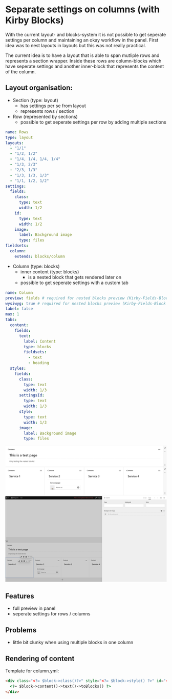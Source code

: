 
# Separate settings on columns (with Kirby Blocks)

With the current layout- and blocks-system it is not possible to get seperate settings per column
and maintaining an okay workflow in the panel.
First idea was to nest layouts in layouts but this was not really practical.

The current idea is to have a layout that is able to span mutliple rows and represents a section wrapper.
Inside these rows are column-blocks which have seperate settings and another inner-block that represents the content of the column.


## Layout organisation:
- Section (type: layout)
  - has settings per se from layout
  - represents rows / section
- Row (represented by sections)
  - possible to get seperate settings per row by adding multiple sections
```yaml
name: Rows
type: layout
layouts:
  - "1/1"
  - "1/2, 1/2"
  - "1/4, 1/4, 1/4, 1/4"
  - "1/3, 2/3"
  - "2/3, 1/3"
  - "1/3, 1/3, 1/3"
  - "1/1, 1/2, 1/2"
settings:
  fields:
    class:
      type: text
      width: 1/2
    id:
      type: text
      width: 1/2
    image:
      label: Background image
      type: files
fieldsets:
  column:
    extends: blocks/column
```
- Column (type: blocks)
  - inner content (type: blocks)
    - is a nested block that gets rendered later on
  - possible to get seperate settings with a custom tab
```yaml
name: Column
preview: fields # required for nested blocks preview (Kirby-Fields-Block Plugin)
wysiwyg: true # required for nested blocks preview (Kirby-Fields-Block Plugin)
label: false
max: 1
tabs:
  content:
    fields:
      text:
        label: Content
        type: blocks
        fieldsets:
          - text
          - heading
  styles:
    fields:
      class:
        type: text
        width: 1/3
      settingsId:
        type: text
        width: 1/3
      style:
        type: text
        width: 1/3
      image:
        label: Background image
        type: files
```
![image info](./screenshot_1.png)
![image info](./screenshot_2.png)


## Features

- full preview in panel
- seperate settings for rows / columns

## Problems
- little bit clunky when using multiple blocks in one column

## Rendering of content
Template for column.yml:
```html
<div class="<?= $block->class()?>" style="<?= $block->style() ?>" id="<?= $block->settingsId() ?>">
  <?= $block->content()->text()->toBlocks() ?>
</div>
```
